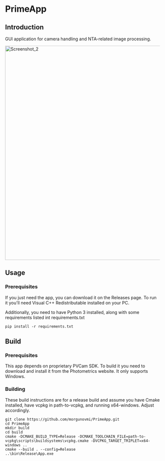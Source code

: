 # PrimeApp 

## Introduction

GUI application for camera handling and NTA-related image processing. 

<img width="699" alt="Screenshot_2" src="https://user-images.githubusercontent.com/48750724/174301986-2fadcfc4-c67a-493e-860d-7e2fbfec1c9f.png">


## Usage
### Prerequisites

If you just need the app, you can download it on
the Releases page. To run it you'll need Visual C++ Redistributable installed on your PC.

Additionally, you need to have
Python 3 installed, along with some requirements listed int requirements.txt

```
pip install -r requirements.txt
```

## Build
### Prerequisites

This app depends on proprietary PVCam SDK. To build it you need to download and install it from the Photometrics
website. It only supports Windows.

### Building
These build instructions are for a release build and assume you have Cmake installed, have vcpkg in path-to-vcpkg,
and running x64-windows. Adjust accordingly.

```
git clone https://github.com/morgunovmi/PrimeApp.git
cd PrimeApp
mkdir build
cd build
cmake -DCMAKE_BUILD_TYPE=Release -DCMAKE_TOOLCHAIN_FILE=path-to-vcpkg\scripts\buildsystems\vcpkg.cmake -DVCPKG_TARGET_TRIPLET=x64-windows ..
cmake --build . --config=Release
..\bin\Release\App.exe
```
